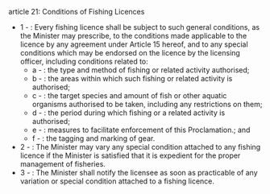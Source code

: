 article 21: Conditions of Fishing Licences

<ul>
			<li>1 - : Every fishing licence shall be subject to such general conditions, as the Minister may prescribe, to the conditions made applicable to the licence by any agreement under Article 15 hereof, and to any special conditions which may be endorsed on the licence by the licensing officer, including conditions related to:<ul>
						<li>a - : the type and method of fishing or related activity authorised;<ul>
						</ul></li>						<li>b - : the areas within which such fishing or related activity is authorised;<ul>
						</ul></li>						<li>c - : the target species and amount of fish or other aquatic organisms authorised to be taken, including any restrictions on them;<ul>
						</ul></li>						<li>d - : the period during which fishing or a related activity is authorised;<ul>
						</ul></li>						<li>e - : measures to facilitate enforcement of this Proclamation.; and<ul>
						</ul></li>						<li>f - : the tagging and marking of gear.<ul>
						</ul></li>			</ul></li>			<li>2 - : The Minister may vary any special condition attached to any fishing licence if the Minister is satisfied that it is expedient for the proper management of fisheries.<ul>
			</ul></li>			<li>3 - : The Minister shall notify the licensee as soon as practicable of any variation or special condition attached to a fishing licence.<ul>
			</ul></li></ul>